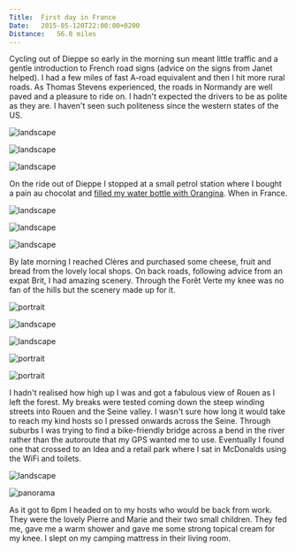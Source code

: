 ```yaml
---
Title:	First day in France
Date:	2015-05-120T22:00:00+0200
Distance:	56.0 miles
---
```


Cycling out of Dieppe so early in the morning sun meant little traffic and a gentle introduction to French road signs (advice on the signs from Janet helped). I had a few miles of fast A-road equivalent and then I hit more rural roads. As Thomas Stevens experienced, the roads in Normandy are well paved and a pleasure to ride on. I hadn't expected the drivers to be as polite as they are. I haven't seen such politeness since the western states of the US.

![landscape](https://farm4.staticflickr.com/3671/19451063485_65f7514c52_z_d.jpg "Leaving Dieppe on the Ancienne Route de Rouen")

![landscape](https://farm1.staticflickr.com/485/19264927289_8056ff2d83_z_d.jpg "French field")

![landscape](https://farm9.staticflickr.com/8721/17535203446_2a956d0b73.jpg "Normandy")

On the ride out of Dieppe I stopped at a small petrol station where I bought a pain au chocolat and [filled my water bottle with Orangina](https://twitter.com/RTWbike/status/598031874209030144). When in France.
	
![landscape](https://farm9.staticflickr.com/8822/17561040711_4326c3c0c4.jpg "Normandy")

![landscape](https://farm1.staticflickr.com/362/19444789852_fea820d40f_z_d.jpg "Bus shelter food stop")

![landscape](https://farm1.staticflickr.com/480/19455363461_d6eeb0d7fd_z_d.jpg "Old barn")

By late morning I reached Cl&egrave;res and purchased some cheese, fruit and bread from the lovely local shops. On back roads, following advice from an expat Brit, I had amazing scenery. Through the For&ecirc;t Verte my knee was no fan of the hills but the scenery made up for it.

![portrait](https://farm1.staticflickr.com/346/18830498283_ebe2f5d009_z_d.jpg "Cl&egrave;res")

![landscape](https://farm4.staticflickr.com/3783/19263569680_08e1a91c53_z_d.jpg "Countryside")

![landscape](https://farm1.staticflickr.com/333/19263578998_a0b4479889_z_d.jpg "Mairie")

![portrait](https://farm1.staticflickr.com/393/19263582748_b6fba9ab15_z_d.jpg "Poppies")

![portrait](https://farm8.staticflickr.com/7726/17374761239_322f75e636.jpg "Beetle at lunch stop")

I hadn't realised how high up I was and got a fabulous view of Rouen as I left the forest. My breaks were tested coming down the steep winding streets into Rouen and the Seine valley. I wasn't sure how long it would take to reach my kind hosts so I pressed onwards across the Seine. Through suburbs I was trying to find a bike-friendly bridge across a bend in the river rather than the autoroute that my GPS wanted me to use. Eventually I found one that crossed to an Idea and a retail park where I sat in McDonalds using the WiFi and toilets. 

![landscape](https://farm1.staticflickr.com/403/19265007119_ef85fd69d3_z_d.jpg "Looking down to Rouen")

![panorama](https://farm8.staticflickr.com/7659/17373336898_412d134a26_k_d.jpg "Rouen")

As it got to 6pm I headed on to my hosts who would be back from work. They were the lovely Pierre and Marie and their two small children. They fed me, gave me a warm shower and gave me some strong topical cream for my knee. I slept on my camping mattress in their living room.